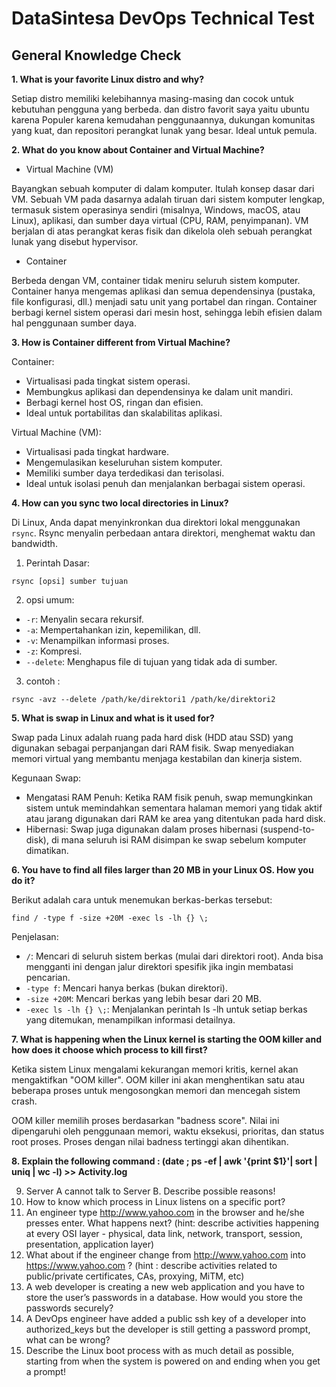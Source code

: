 # DataSintesa DevOps Technical Test

## General Knowledge Check

**1. What is your favorite Linux distro and why?**

Setiap distro memiliki kelebihannya masing-masing dan cocok untuk kebutuhan pengguna yang berbeda. dan distro favorit saya yaitu ubuntu karena Populer karena kemudahan penggunaannya, dukungan komunitas yang kuat, dan repositori perangkat lunak yang besar. Ideal untuk pemula.

**2. What do you know about Container and Virtual Machine?**

- Virtual Machine (VM)
  
Bayangkan sebuah komputer di dalam komputer. Itulah konsep dasar dari VM. Sebuah VM pada dasarnya adalah tiruan dari sistem komputer lengkap, termasuk sistem operasinya sendiri (misalnya, Windows, macOS, atau Linux), aplikasi, dan sumber daya virtual (CPU, RAM, penyimpanan). VM berjalan di atas perangkat keras fisik dan dikelola oleh sebuah perangkat lunak yang disebut hypervisor.

- Container

Berbeda dengan VM, container tidak meniru seluruh sistem komputer. Container hanya mengemas aplikasi dan semua dependensinya (pustaka, file konfigurasi, dll.) menjadi satu unit yang portabel dan ringan. Container berbagi kernel sistem operasi dari mesin host, sehingga lebih efisien dalam hal penggunaan sumber daya.

**3. How is Container different from Virtual Machine?**

Container:

- Virtualisasi pada tingkat sistem operasi.
- Membungkus aplikasi dan dependensinya ke dalam unit mandiri.
- Berbagi kernel host OS, ringan dan efisien.
- Ideal untuk portabilitas dan skalabilitas aplikasi.


Virtual Machine (VM):

- Virtualisasi pada tingkat hardware.
- Mengemulasikan keseluruhan sistem komputer.
- Memiliki sumber daya terdedikasi dan terisolasi.
- Ideal untuk isolasi penuh dan menjalankan berbagai sistem operasi.

**4. How can you sync two local directories in Linux?**

Di Linux, Anda dapat menyinkronkan dua direktori lokal menggunakan ```rsync```. Rsync menyalin perbedaan antara direktori, menghemat waktu dan bandwidth.

1. Perintah Dasar:

```
rsync [opsi] sumber tujuan
```

2. opsi umum:
- ```-r```: Menyalin secara rekursif.
- ```-a```: Mempertahankan izin, kepemilikan, dll.
- ```-v```: Menampilkan informasi proses.
- ```-z```: Kompresi.
- ```--delete```: Menghapus file di tujuan yang tidak ada di sumber.

3. contoh :
```
rsync -avz --delete /path/ke/direktori1 /path/ke/direktori2
```

**5. What is swap in Linux and what is it used for?**

Swap pada Linux adalah ruang pada hard disk (HDD atau SSD) yang digunakan sebagai perpanjangan dari RAM fisik. Swap menyediakan memori virtual yang membantu menjaga kestabilan dan kinerja sistem.

Kegunaan Swap:

- Mengatasi RAM Penuh: Ketika RAM fisik penuh, swap memungkinkan sistem untuk memindahkan sementara halaman memori yang tidak aktif atau jarang digunakan dari RAM ke area yang ditentukan pada hard disk.
- Hibernasi: Swap juga digunakan dalam proses hibernasi (suspend-to-disk), di mana seluruh isi RAM disimpan ke swap sebelum komputer dimatikan.


**6. You have to find all files larger than 20 MB in your Linux OS. How you do it?**

Berikut adalah cara untuk menemukan berkas-berkas tersebut:

```
find / -type f -size +20M -exec ls -lh {} \;
```
Penjelasan:

- ```/```: Mencari di seluruh sistem berkas (mulai dari direktori root). Anda bisa mengganti ini dengan jalur direktori spesifik jika ingin membatasi pencarian.
- ```-type f```: Mencari hanya berkas (bukan direktori).
- ```-size +20M```: Mencari berkas yang lebih besar dari 20 MB.
- ```-exec ls -lh {} \;```: Menjalankan perintah ls -lh untuk setiap berkas yang ditemukan, menampilkan informasi detailnya.



**7. What is happening when the Linux kernel is starting the OOM killer and how does it
choose which process to kill first?**

Ketika sistem Linux mengalami kekurangan memori kritis, kernel akan mengaktifkan "OOM killer". OOM killer ini akan menghentikan satu atau beberapa proses untuk mengosongkan memori dan mencegah sistem crash.

OOM killer memilih proses berdasarkan "badness score". Nilai ini dipengaruhi oleh penggunaan memori, waktu eksekusi, prioritas, dan status root proses. Proses dengan nilai badness tertinggi akan dihentikan.


**8. Explain the following command : (date ; ps -ef | awk '{print $1}'| sort |
uniq | wc -l) >> Activity.log**



9. Server A cannot talk to Server B. Describe possible reasons!
10. How to know which process in Linux listens on a specific port?
11. An engineer type http://www.yahoo.com in the browser and he/she presses enter.
What happens next? (hint: describe activities happening at every OSI layer - physical,
data link, network, transport, session, presentation, application layer)
12. What about if the engineer change from http://www.yahoo.com into
https://www.yahoo.com ? (hint : describe activities related to public/private
certificates, CAs, proxying, MiTM, etc)
13. A web developer is creating a new web application and you have to store the user’s
passwords in a database. How would you store the passwords securely?
14. A DevOps engineer have added a public ssh key of a developer into
authorized_keys but the developer is still getting a password prompt, what can be
wrong?
15. Describe the Linux boot process with as much detail as possible, starting from when
the system is powered on and ending when you get a prompt!

